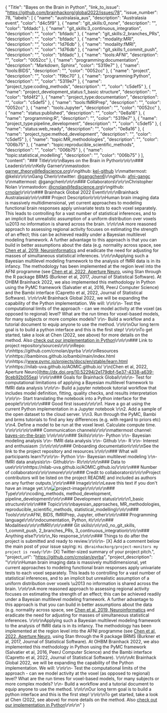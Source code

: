 {
  "Title": "Bayes on the Brain in Python",
  "link_to_issue": "https://github.com/brainhackorg/global2022/issues/78",
  "issue_number": 78,
  "labels": [
    {
      "name": "australasia_aus",
      "description": "Australasia event",
      "color": "d4c5f9"
    },
    {
      "name": "git_skills:0_none",
      "description": "",
      "color": "bfdadc"
    },
    {
      "name": "git_skills:3_continuous_integration",
      "description": "",
      "color": "bfdadc"
    },
    {
      "name": "git_skills:2_branches_PRs",
      "description": "",
      "color": "bfdadc"
    },
    {
      "name": "modality:MRI",
      "description": "",
      "color": "1d76db"
    },
    {
      "name": "modality:fMRI",
      "description": "",
      "color": "1d76db"
    },
    {
      "name": "git_skills:1_commit_push",
      "description": "",
      "color": "bfdadc"
    },
    {
      "name": "tools:AFNI",
      "description": "",
      "color": "0052cc"
    },
    {
      "name": "programming:documentation",
      "description": "Markdown, Sphinx",
      "color": "5319e7"
    },
    {
      "name": "tools:BIDS",
      "description": "",
      "color": "0052cc"
    },
    {
      "name": "project",
      "description": "",
      "color": "f9bc70"
    },
    {
      "name": "programming:Python",
      "description": "",
      "color": "5319e7"
    },
    {
      "name": "project_type:coding_methods",
      "description": "",
      "color": "c5def5"
    },
    {
      "name": "project_development_status:1_basic structure",
      "description": "",
      "color": "bfd4f2"
    },
    {
      "name": "project_type:documentation",
      "description": "",
      "color": "c5def5"
    },
    {
      "name": "tools:fMRIPrep",
      "description": "",
      "color": "0052cc"
    },
    {
      "name": "tools:Jupyter",
      "description": "",
      "color": "0052cc"
    },
    {
      "name": "status:published",
      "description": "",
      "color": "0e8a16"
    },
    {
      "name": "programming:R",
      "description": "",
      "color": "5319e7"
    },
    {
      "name": "project_type:pipeline_development",
      "description": "",
      "color": "c5def5"
    },
    {
      "name": "status:web_ready",
      "description": "",
      "color": "0e8a16"
    },
    {
      "name": "project_type:method_development",
      "description": "",
      "color": "c5def5"
    },
    {
      "name": "topic:MR_methodologies",
      "description": "",
      "color": "006b75"
    },
    {
      "name": "topic:reproducible_scientific_methods",
      "description": "",
      "color": "006b75"
    },
    {
      "name": "topic:statistical_modelling",
      "description": "",
      "color": "006b75"
    }
  ],
  "content": "### Title\r\n\r\nBayes on the Brain in Python\r\n\r\n### Leaders\r\n\r\nKelly Garner\r\nmastodon: [garner_theory@fediscience.org](https://fediscience.org/web/@garner_theory)\r\ngithub: [kel-github](https://github.com/kel-github) \r\nmattermost: @kels\r\n\r\nGang Chen\r\ntwitter: [@gangchen6](https://twitter.com/gangchen6?lang=en)\r\ngithub: [afni-gangc](https://github.com/afni-gangc) \r\nmattermost: @gangchen\r\n\r\n### Collaborators\r\n\r\nChristopher Nolan \r\nmastodon: [@cnolan@fediscience.org](https://fediscience.org/web/@cnolan)\r\ngithub: [crnolan](https://github.com/crnolan)\r\n\r\n### Brainhack Global 2022 Event\r\n\r\nBrainhack Australasia\r\n\r\n### Project Description\r\n\r\nHuman brain imaging data is massively multidimensional, yet current approaches to modeling functional brain responses apply univariate tests to each voxel separately. This leads to controlling for a vast number of statistical inferences, and to an implicit but unrealistic assumption of a uniform distribution over voxels \u2013 no information is shared across the brain.  \r\n\r\nA more reasoned approach to assessing regional activity focuses on estimating the strength of an effect; this can be achieved readily under a Bayesian multilevel modeling framework. A further advantage to this approach is that you can build in better assumptions about the data (e.g. normality across space, see [Chen et al, 2019, Neuroinformatics](https://doi.org/10.1007/s12021-018-9409-6) and eradicate the need for adjusting for masses of simultaneous statistical inferences.  \r\n\r\nApplying such a Bayesian multilevel modeling framework to the analysis of fMRI data is in its infancy. The methodology has been implemented at the region level into the AFNI programme (see [Chen et al, 2022, Aperture Neuro](http://dx.doi.org/10.52294/2e179dbf-5e37-4338-a639-9ceb92b055ea), using Stan through the R package BRMS (Burkner et al, 2017, Journal of Statistical Software). At OHBM Brainhack 2022, we also implemented this methodology in Python using the PyMC framework (Salvatier et al, 2016, PeerJ Computer Science) and the Bambi interface (Capretto et al, 2022, Journal of Statistical Software).  \r\n\r\nAt Brainhack Global 2022, we will be expanding the capability of the Python implementation. We will:  \r\n\r\n- Test the computational limits of the approach - can we model activity at the voxel (as opposed to regional) level? What are the run times for voxel-based models, for many subjects or more complex models?  \r\n- Build a workflow and a tutorial document to equip anyone to use the method.   \r\n\r\nOur long term goal is to build a python interface and this is the first step!   \r\n\r\nTo get started, take a look at Chen (2022, see above) for more details on the method. Also [check out our implementation in Python](https://github.com/crnolan/pyrba)\r\n\r\n### Link to project repository/sources\r\n\r\nRepo:  \r\nhttps://github.com/crnolan/pyrba  \r\n\r\nResources  \r\nhttps://bambinos.github.io/bambi/main/index.html  \r\nhttps://www.pymc.io/projects/docs/en/stable/learn.html  \r\nhttps://nilab-uva.github.io/AOMIC.github.io/  \r\n{Chen et al, 2022, Aperture Neuro](http://dx.doi.org/10.52294/2e179dbf-5e37-4338-a639-9ceb92b055ea)  \r\n\r\n### Goals for Brainhack Global\r\n\r\n- Test for computational limitations of applying a Bayesian multilevel framework to fMRI data analysis  \r\n\r\n- Build a jupyter notebook tutorial workflow that includes model definition, fitting, quality checks, and results interpretation  \r\n\r\n-  Start translating the notebook into a Python interface for the people!\r\n\r\n\r\n### Good first issues\r\n\r\n1. Have a go at using the current Python implementation in a Jupyter notebook  \r\n2. Add a sample of the open dataset to the cloud server.   \r\n3. Run through the PyMC, Bambi and brms tutorials to find any key differences (e.g. with regard to priors etc)  \r\n4. Define a model to be run at the voxel level. Calculate compute time.  \r\n\r\n\r\n\r\n### Communication channels\r\n\r\nmattermost channel: [bayes-on-the-brain](https://mattermost.brainhack.org/brainhack/channels/bayes-on-the-brain)  \r\n\r\n\r\n### Skills\r\n\r\n- Python \r\n- Bayesian modeling analysis  \r\n- fMRI data analysis  \r\n- Github  \r\n- R  \r\n- Interest and enthusiasm :)\r\n\r\n\r\n### Onboarding documentation\r\n\r\nSee the link to the project repository and resources.\r\n\r\n### What will participants learn?\r\n\r\n- Python \r\n- Bayesian multilevel modeling \r\n- fMRI data analysis\r\n- Github\r\n- R\r\n\r\n\r\n### Data to use\r\n\r\nhttps://nilab-uva.github.io/AOMIC.github.io/\r\n\r\n### Number of collaborators\r\n\r\nmore\r\n\r\n### Credit to collaborators\r\n\r\nProject contributors will be listed on the project README and included as authors on any further outputs.\r\n\r\n### Image\r\n\r\nLeave this text if you don't have an image yet.\r\n![project-image](https://user-images.githubusercontent.com/7220723/201803083-16858c76-bec4-45bd-8bb6-86baff84fcac.png)\r\n\r\n\r\n### Type\r\n\r\ncoding_methods, method_development, pipeline_development\r\n\r\n### Development status\r\n\r\n1_basic structure\r\n\r\n### Topic\r\n\r\nbayesian_approaches, MR_methodologies, reproducible_scientific_methods, statistical_modelling\r\n\r\n### Tools\r\n\r\nAFNI, BIDS, fMRIPrep, Jupyter, other\r\n\r\n### Programming language\r\n\r\ndocumentation, Python, `R`\r\n\r\n### Modalities\r\n\r\nfMRI\r\n\r\n### Git skills\r\n\r\n0_no_git_skills, 1_commit_push, 2_branches_PRs, 3_continuous_integration\r\n\r\n### Anything else?\r\n\r\n_No response_\r\n\r\n### Things to do after the project is submitted and ready to review.\r\n\r\n- [X] Add a comment below the main post of your issue saying: `Hi @brainhackorg/project-monitors my project is ready!`\r\n- [X] Twitter-sized summary of your project pitch.",
  "project_url": "https://github.com/crnolan/pyrba",
  "project_description": "\r\n\r\nHuman brain imaging data is massively multidimensional, yet current approaches to modeling functional brain responses apply univariate tests to each voxel separately. This leads to controlling for a vast number of statistical inferences, and to an implicit but unrealistic assumption of a uniform distribution over voxels \u2013 no information is shared across the brain.  \r\n\r\nA more reasoned approach to assessing regional activity focuses on estimating the strength of an effect; this can be achieved readily under a Bayesian multilevel modeling framework. A further advantage to this approach is that you can build in better assumptions about the data (e.g. normality across space, see [Chen et al, 2019, Neuroinformatics](https://doi.org/10.1007/s12021-018-9409-6) and eradicate the need for adjusting for masses of simultaneous statistical inferences.  \r\n\r\nApplying such a Bayesian multilevel modeling framework to the analysis of fMRI data is in its infancy. The methodology has been implemented at the region level into the AFNI programme (see [Chen et al, 2022, Aperture Neuro](http://dx.doi.org/10.52294/2e179dbf-5e37-4338-a639-9ceb92b055ea), using Stan through the R package BRMS (Burkner et al, 2017, Journal of Statistical Software). At OHBM Brainhack 2022, we also implemented this methodology in Python using the PyMC framework (Salvatier et al, 2016, PeerJ Computer Science) and the Bambi interface (Capretto et al, 2022, Journal of Statistical Software).  \r\n\r\nAt Brainhack Global 2022, we will be expanding the capability of the Python implementation. We will:  \r\n\r\n- Test the computational limits of the approach - can we model activity at the voxel (as opposed to regional) level? What are the run times for voxel-based models, for many subjects or more complex models?  \r\n- Build a workflow and a tutorial document to equip anyone to use the method.   \r\n\r\nOur long term goal is to build a python interface and this is the first step!   \r\n\r\nTo get started, take a look at Chen (2022, see above) for more details on the method. Also [check out our implementation in Python](https://github.com/crnolan/pyrba)\r\n\r\n"
}
